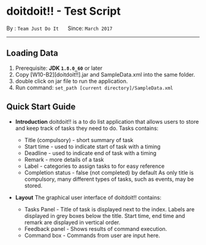 # doitdoit!! - Test Script

By : `Team Just Do It`  &nbsp;&nbsp;&nbsp;&nbsp; Since: `March 2017`  &nbsp;&nbsp;&nbsp;&nbsp;

---

## Loading Data

1. Prerequisite: **JDK `1.8.0_60`**  or later<br>
2. Copy [W10-B2][doitdoit!!].jar and SampleData.xml into the same folder.
3. double click on jar file to run the application.
4. Run command: `set_path [current directory]/SampleData.xml`

## Quick Start Guide

* **Introduction** doitdoit!! is a to do list application that allows users to store and keep track of tasks they need to do. Tasks contains:
  * Title (compulsory) - short summary of task
  * Start time -  used to indicate start of task with a timing
  * Deadline - used to indicate end of task with a timing 
  * Remark - more details of a task
  * Label - categories to assign tasks to for easy reference
  * Completion status - false (not completed) by default
  As only title is compulsory, many different types of tasks, such as events, may be stored.

* **Layout** The graphical user interface of doitdoit!! contains:
  * Tasks Panel - Title of task is displayed next to the index. Labels are displayed in grey boxes below the title. Start time, end time and remark are displayed in vertical order.
  * Feedback panel - Shows results of command execution.
  * Command box - Commands from user are input here.

